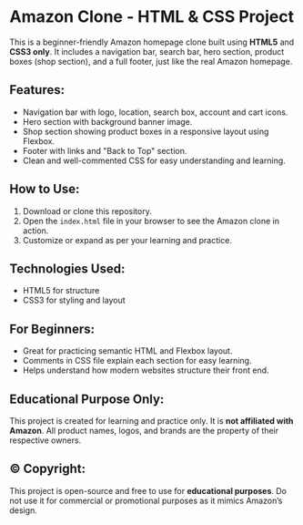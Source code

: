 # Amazon Clone - HTML & CSS Project

This is a beginner-friendly Amazon homepage clone built using **HTML5** and **CSS3 only**. It includes a navigation bar, search bar, hero section, product boxes (shop section), and a full footer, just like the real Amazon homepage.

## Features:
- Navigation bar with logo, location, search box, account and cart icons.
- Hero section with background banner image.
- Shop section showing product boxes in a responsive layout using Flexbox.
- Footer with links and "Back to Top" section.
- Clean and well-commented CSS for easy understanding and learning.

## How to Use:
1. Download or clone this repository.
2. Open the `index.html` file in your browser to see the Amazon clone in action.
3. Customize or expand as per your learning and practice.

## Technologies Used:
- HTML5 for structure
- CSS3 for styling and layout

## For Beginners:
- Great for practicing semantic HTML and Flexbox layout.
- Comments in CSS file explain each section for easy learning.
- Helps understand how modern websites structure their front end.

## Educational Purpose Only:
This project is created for learning and practice only. It is **not affiliated with Amazon**. All product names, logos, and brands are the property of their respective owners.

## © Copyright:
This project is open-source and free to use for **educational purposes**. Do not use it for commercial or promotional purposes as it mimics Amazon’s design.
